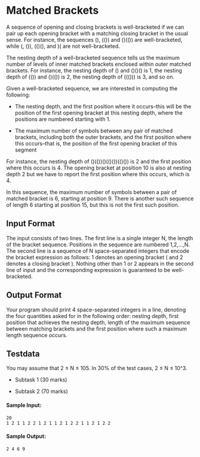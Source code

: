 <h1>Matched Brackets</h1>

<p>
A sequence of opening and closing brackets is well-bracketed if we can pair up each opening bracket with a matching closing bracket in the usual sense. For instance, the sequences (), (()) and ()(()) are well-bracketed, while (, ()), (()(), and )( are not well-bracketed.

The nesting depth of a well-bracketed sequence tells us the maximum number of levels of inner matched brackets enclosed within outer matched brackets. For instance, the nesting depth of () and ()()() is 1, the nesting depth of (()) and ()(()) is 2, the nesting depth of ((())) is 3, and so on.

Given a well-bracketed sequence, we are interested in computing the following:

- The nesting depth, and the first position where it occurs–this will be the position of the first opening bracket at this nesting depth, where the positions are numbered starting with 1.

- The maximum number of symbols between any pair of matched brackets, including both the outer brackets, and the first position where this occurs–that is, the position of the first opening bracket of this segment

For instance, the nesting depth of ()(())()(()())(()()) is 2 and the first position where this occurs is 4. The opening bracket at position 10 is also at nesting depth 2 but we have to report the first position where this occurs, which is 4.

In this sequence, the maximum number of symbols between a pair of matched bracket is 6, starting at position 9. There is another such sequence of length 6 starting at position 15, but this is not the first such position.

</p>

<h2>Input Format</h2>
<p>

The input consists of two lines. The first line is a single integer N, the length of the bracket sequence. Positions in the sequence are numbered 1,2,…,N. The second line is a sequence of N space-separated integers that encode the bracket expression as follows: 1 denotes an opening bracket ( and 2 denotes a closing bracket ). Nothing other than 1 or 2 appears in the second line of input and the corresponding expression is guaranteed to be well-bracketed.

</p>

<h2>Output Format</h2>
<p>
Your program should print 4 space-separated integers in a line, denoting the four quantities asked for in the following order: nesting depth, first position that achieves the nesting depth, length of the maximum sequence between matching brackets and the first position where such a maximum length sequence occurs.
</p>

<h2>Testdata</h2>

You may assume that 2 ≤ N ≤ 105. In 30% of the test cases, 2 ≤ N ≤ 10^3.

- Subtask 1 (30 marks)

- Subtask 2 (70 marks)

#### Sample Input:

```
20
1 2 1 1 2 2 1 2 1 1 2 1 2 2 1 1 2 1 2 2

```

#### Sample Output:

```
2 4 6 9

```
